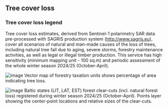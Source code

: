 ## Tree cover loss

### Tree cover loss legend
Tree cover loss estimates, derived from Sentinel-1 polarimetry
SAR data pre-processed with SAGRIS production system
(http://www.sagris.eu), cover all scenarios of natural and man-made 
causes of the loss of trees, including natural tree fall due to aging,
severe storms, forestry maintenance activities, as well as legal or
illegal timber production. This service has high sensitivity (minimum
mapping unit - 100 sq.m) and periodic assessment of the whole winter season 2024/25 (October-April). 

![image](legenda_pix.png)
Vector map of forestry taxation units shows percentage of area indicating tree loss.

![image](legenda_points.png)
Baltic states (LIT, LAT, EST) forest clear-cuts (incl. natural forest loss) registered during winter season 2024/25 (October-April). Points layer showing the center-point locations and relative sizes of the clear-cuts.
